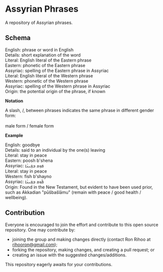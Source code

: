 # Assyrian Phrases

A repository of Assyrian phrases.

## Schema

English: phrase or word in English <BR>
Details: short explanation of the word <BR>
Literal: English literal of the Eastern phrase <BR>
Eastern: phonetic of the Eastern phrase <BR>
Assyriac: spelling of the Eastern phrase in Assyriac <BR>
Literal: English literal of the Western phrase <BR>
Western: phonetic of the Western phrase <BR>
Assyriac: spelling of the Western phrase in Assyriac <BR>
Origin: the potential origin of the phrase, if known <BR>

**Notation**

A slash, /, between phrases indicates the same phrase in different gender form: <BR>
<BR>
male form / female form

**Example**

English: goodbye <BR>
Details: said to an individual by the one(s) leaving <BR>
Literal: stay in peace <BR>
Eastern: poosh b'shena <BR>
Assyriac: ܦܘܼܫ ܒܫܲܝܢܵܐ <BR>
Literal: stay in peace <BR>
Western: fish b'shayno <BR>
Assyriac: ܦܽܘܫ ܒܫܲܝܢܵܐ <BR>
Origin: Found in the New Testament, but evident to have been used prior, such as Akkadian "pūšbašlāmu" (remain with peace / good health / wellbeing).

## Contribution

Everyone is encouraged to join the effort and contribute to this open source repository. One may contribute by:

- joining the group and making changes directly (contact Ron Rihoo at rihooron@gmail.com);
- forking the repository, making changes, and creating a pull request; or
- creating an issue with the suggested changes/additions.

This repository eagerly awaits for your contributions.

